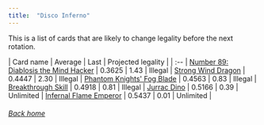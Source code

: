 ```yaml
---
title:  "Disco Inferno"
---
```


This is a list of cards that are likely to change legality before the next rotation.

| Card name | Average | Last | Projected legality |
| :-- |
[Number 89: Diablosis the Mind Hacker](https://db.ygoprodeck.com/card/?search=Number%2089:%20Diablosis%20the%20Mind%20Hacker) | 0.3625 | 1.43 | Illegal |
[Strong Wind Dragon](https://db.ygoprodeck.com/card/?search=Strong%20Wind%20Dragon) | 0.4447 | 2.30 | Illegal |
[Phantom Knights' Fog Blade](https://db.ygoprodeck.com/card/?search=Phantom%20Knights'%20Fog%20Blade) | 0.4563 | 0.83 | Illegal |
[Breakthrough Skill](https://db.ygoprodeck.com/card/?search=Breakthrough%20Skill) | 0.4918 | 0.81 | Illegal |
[Jurrac Dino](https://db.ygoprodeck.com/card/?search=Jurrac%20Dino) | 0.5166 | 0.39 | Unlimited |
[Infernal Flame Emperor](https://db.ygoprodeck.com/card/?search=Infernal%20Flame%20Emperor) | 0.5437 | 0.01 | Unlimited |

###### [Back home](index)
